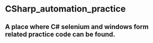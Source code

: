 # CSharp_automation_practice
## A place where C# selenium and windows form related practice code can be found.